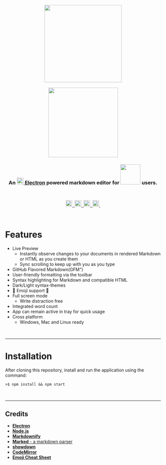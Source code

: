 <p align="center"> 
  <img src="https://user-images.githubusercontent.com/16360374/27329362-2f41b4b4-556a-11e7-9b74-fffd11baf34b.png" width="250"/>
  <br><br>
  <img src="https://user-images.githubusercontent.com/16360374/27329363-2f505686-556a-11e7-8664-419fc3fd61a9.png" width="225"/>
</p>
<h3 align="center">An <a href="http://electron.atom.io" target="_blank"><img src="https://user-images.githubusercontent.com/16360374/27318472-58bebca2-5541-11e7-9870-68d4a4f8f957.png" width="22"/> Electron</a> powered markdown editor for  <a href="https://jekyllrb.com" target="_blank"><img src="https://user-images.githubusercontent.com/16360374/27342564-662358d6-5595-11e7-944d-309b695d238a.png" width="65"/></a> users.</h3>
<br>
<p align="center">
  <a href="https://badge.fury.io/gh/JonSn0w%2FHyde-MD">
    <img src="https://badge.fury.io/gh/JonSn0w%2FHyde-MD.svg" height="21" alt="version">&nbsp;
  </a>
  <a href="https://opensource.org/licenses/MIT">
    <img src="https://img.shields.io/badge/license-MIT-yellow.svg?" height="21" title="License">&nbsp;
  </a>
  <a href="https://jekyllrb.com/">
    <img src="https://img.shields.io/badge/powered_by-Electron-blue.svg" height="21" title="Electron">&nbsp;
  </a>
  <a href="https://jekyllrb.com/">
    <img src="https://img.shields.io/badge/built for-Jekyll-red.svg" height="21" title="Jekyll">&nbsp;
  </a>
</p>
<br>

# Features

* Live Preview
  - Instantly observe changes to your documents in rendered Markdown or HTML as you create them
  - Sync scrolling to keep up with you as you type
* GitHub Flavored Markdown(GFM")
* User-friendly formatting via the toolbar
* Syntax highlighting for Markdown and compatible HTML
* Dark/Light syntax-themes
* :tada: Emoji support :tada:
* Full screen mode
  - Write distraction free
* Integrated word count
* App can remain active in tray for quick usage
* Cross platform
  - Windows, Mac and Linux ready
  
<br>

-------------------


# Installation

After cloning this repository, install and run the application using the command:

```shell
>$ npm install && npm start
```

<br>

-------------------
<!--## Download

You can [download](https://github.com/JonSn0w/electron-markdownify/releases/tag/v1.1.6) latest installable version of Markdownify for Windows, Darwin and Linux. -->

## Credits

- [**Electron**](http://electron.atom.io/)
- [**Node.js**](https://nodejs.org/)
- [**Markdownify**](https://github.com/amitmerchant1990/electron-markdownify)
- [**Marked** - a markdown parser](https://github.com/chjj/marked)
- [**showdown**](http://showdownjs.github.io/showdown/)
- [**CodeMirror**](http://codemirror.net/)
- [**Emoji Cheat Sheet**](https://github.com/arvida/emoji-cheat-sheet.com)
